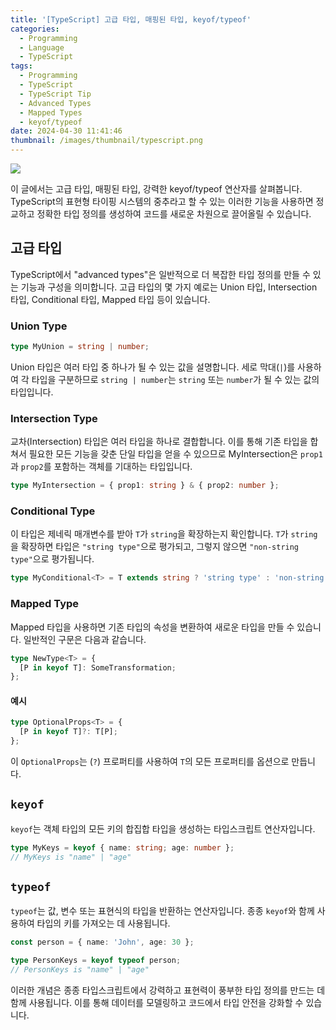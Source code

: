 ```yaml
---
title: '[TypeScript] 고급 타입, 매핑된 타입, keyof/typeof'
categories:
  - Programming
  - Language
  - TypeScript
tags:
  - Programming
  - TypeScript
  - TypeScript Tip
  - Advanced Types
  - Mapped Types
  - keyof/typeof
date: 2024-04-30 11:41:46
thumbnail: /images/thumbnail/typescript.png
---
```


![](/images/header/typescript-18.png)

이 글에서는 고급 타입, 매핑된 타입, 강력한 keyof/typeof 연산자를 살펴봅니다. TypeScript의 표현형 타이핑 시스템의 중추라고 할 수 있는 이러한 기능을 사용하면 정교하고 정확한 타입 정의를 생성하여 코드를 새로운 차원으로 끌어올릴 수 있습니다.

## 고급 타입

TypeScript에서 "advanced types"은 일반적으로 더 복잡한 타입 정의를 만들 수 있는 기능과 구성을 의미합니다. 고급 타입의 몇 가지 예로는 Union 타입, Intersection 타입, Conditional 타입, Mapped 타입 등이 있습니다.

### Union Type

```ts
type MyUnion = string | number;
```

Union 타입은 여러 타입 중 하나가 될 수 있는 값을 설명합니다. 세로 막대(`|`)를 사용하여 각 타입을 구분하므로 `string | number`는 `string` 또는 `number`가 될 수 있는 값의 타입입니다.

### Intersection Type

교차(Intersection) 타입은 여러 타입을 하나로 결합합니다. 이를 통해 기존 타입을 합쳐서 필요한 모든 기능을 갖춘 단일 타입을 얻을 수 있으므로 MyIntersection은 `prop1`과 `prop2`를 포함하는 객체를 기대하는 타입입니다.

```ts
type MyIntersection = { prop1: string } & { prop2: number };
```

### Conditional Type

이 타입은 제네릭 매개변수를 받아 `T`가 `string`을 확장하는지 확인합니다. `T`가 `string`을 확장하면 타입은 `"string type"`으로 평가되고, 그렇지 않으면 `"non-string type"`으로 평가됩니다.

```ts
type MyConditional<T> = T extends string ? 'string type' : 'non-string type';
```

### Mapped Type

Mapped 타입을 사용하면 기존 타입의 속성을 변환하여 새로운 타입을 만들 수 있습니다. 일반적인 구문은 다음과 같습니다.

```ts
type NewType<T> = {
  [P in keyof T]: SomeTransformation;
};
```

#### 예시

```ts
type OptionalProps<T> = {
  [P in keyof T]?: T[P];
};
```

이 `OptionalProps`는 (`?`) 프로퍼티를 사용하여 `T`의 모든 프로퍼티를 옵션으로 만듭니다.

## `keyof`

`keyof`는 객체 타입의 모든 키의 합집합 타입을 생성하는 타입스크립트 연산자입니다.

```ts
type MyKeys = keyof { name: string; age: number };
// MyKeys is "name" | "age"
```

## `typeof`

`typeof`는 값, 변수 또는 표현식의 타입을 반환하는 연산자입니다. 종종 `keyof`와 함께 사용하여 타입의 키를 가져오는 데 사용됩니다.

```ts
const person = { name: 'John', age: 30 };

type PersonKeys = keyof typeof person;
// PersonKeys is "name" | "age"
```

이러한 개념은 종종 타입스크립트에서 강력하고 표현력이 풍부한 타입 정의를 만드는 데 함께 사용됩니다. 이를 통해 데이터를 모델링하고 코드에서 타입 안전을 강화할 수 있습니다.
